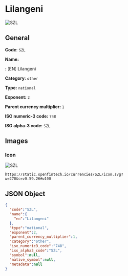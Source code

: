 
# Lilangeni 
![SZL](https://static.openfintech.io/currencies/SZL/icon.svg?w=278&c=v0.59.26#w100)  

## General 
 
**Code:** `SZL` 
 
**Name:** 
 
:	[EN] Lilangeni 
 
**Category:** `other` 
 
**Type:** `national` 
 
**Exponent:** `2` 
 
**Parent currency multiplier:** `1` 
 
**ISO numeric-3 code:** `748` 
 
**ISO alpha-3 code:** `SZL` 
 

## Images 

### Icon 
 
![SZL](https://static.openfintech.io/currencies/SZL/icon.svg?w=278&c=v0.59.26#w100)  

```
https://static.openfintech.io/currencies/SZL/icon.svg?w=278&c=v0.59.26#w100
```  

## JSON Object 

```json
{
  "code":"SZL",
  "name":{
    "en":"Lilangeni"
  },
  "type":"national",
  "exponent":2,
  "parent_currency_multiplier":1,
  "category":"other",
  "iso_numeric3_code":"748",
  "iso_alpha3_code":"SZL",
  "symbol":null,
  "native_symbol":null,
  "metadata":null
}
```  
